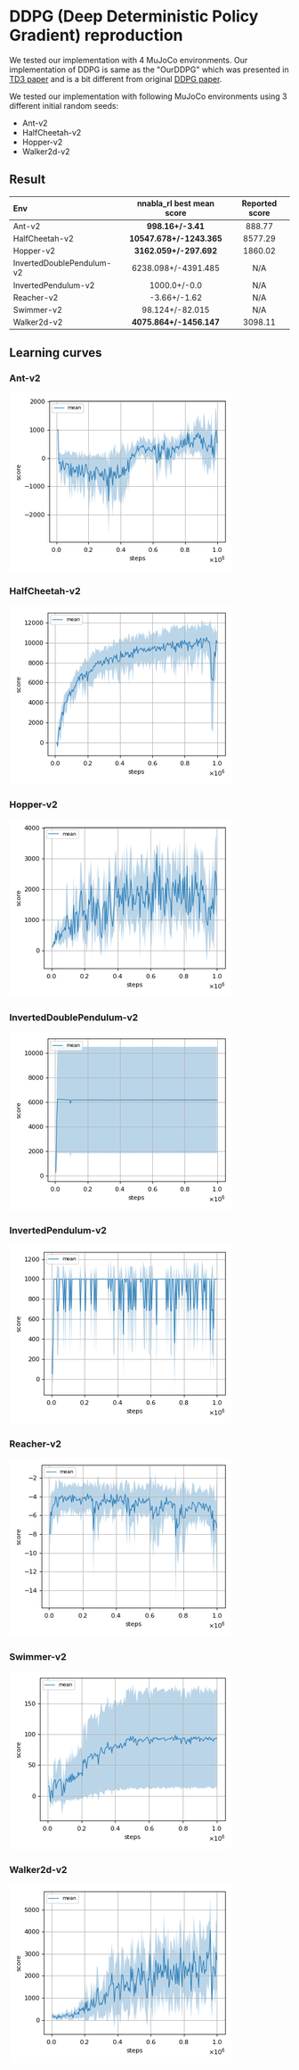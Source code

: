 # DDPG (Deep Deterministic Policy Gradient) reproduction

We tested our implementation with 4 MuJoCo environments.
Our implementation of DDPG is same as the "OurDDPG" which was presented in [TD3 paper](https://arxiv.org/pdf/1802.09477.pdf) and is a bit different from original [DDPG paper](https://arxiv.org/pdf/1509.02971.pdf).

We tested our implementation with following MuJoCo environments using 3 different initial random seeds:

- Ant-v2
- HalfCheetah-v2
- Hopper-v2
- Walker2d-v2

## Result

|Env|nnabla_rl best mean score|Reported score|
|:---|:---:|:---:|
|Ant-v2|**998.16+/-3.41**|888.77|
|HalfCheetah-v2|**10547.678+/-1243.365**|8577.29|
|Hopper-v2|**3162.059+/-297.692**|1860.02|
|InvertedDoublePendulum-v2|6238.098+/-4391.485|N/A|
|InvertedPendulum-v2|1000.0+/-0.0|N/A|
|Reacher-v2|-3.66+/-1.62|N/A|
|Swimmer-v2|98.124+/-82.015|N/A|
|Walker2d-v2|**4075.864+/-1456.147**|3098.11|

## Learning curves

### Ant-v2

![Ant-v2 Result](reproduction_results/Ant-v2_results/result.png)

### HalfCheetah-v2

![HalfCheetah-v2 Result](reproduction_results/HalfCheetah-v2_results/result.png)

### Hopper-v2

![Hopper-v2 Result](reproduction_results/Hopper-v2_results/result.png)

### InvertedDoublePendulum-v2

![InvertedDoublePendulum-v2 Result](reproduction_results/InvertedDoublePendulum-v2_results/result.png)

### InvertedPendulum-v2

![InvertedPendulum-v2 Result](reproduction_results/InvertedPendulum-v2_results/result.png)

### Reacher-v2

![Reacher-v2 Result](reproduction_results/Reacher-v2_results/result.png)

### Swimmer-v2

![Swimmer-v2 Result](reproduction_results/Swimmer-v2_results/result.png)

### Walker2d-v2

![Walker2d-v2 Result](reproduction_results/Walker2d-v2_results/result.png)
